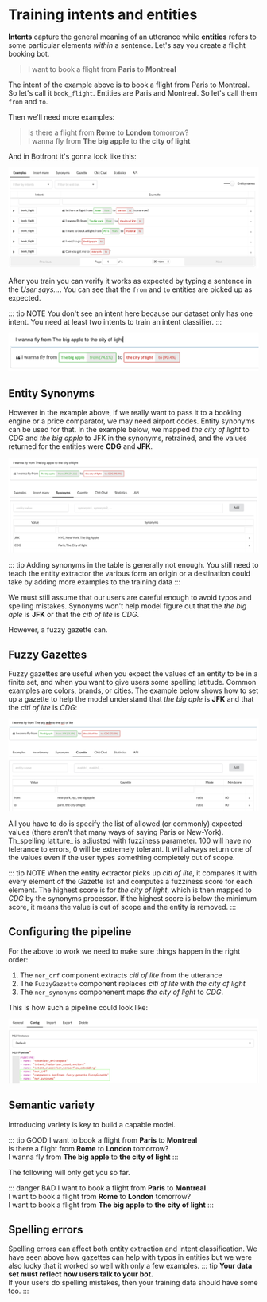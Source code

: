# Training intents and entities

**Intents** capture the general meaning of an utterance while **entities** refers to some particular elements *within* a sentence. Let's say you create a flight booking bot.

> I want to book a flight from **Paris** to **Montreal**

The intent of the example above is to book a flight from Paris to Montreal. So let's call it `book_flight`. Entities are Paris and Montreal. So let's call them `from` and `to`.

Then we'll need more examples:

> Is there a flight from **Rome** to **London** tomorrow?\
> I wanna fly from **The big apple** to **the city of light**

And in Botfront it's gonna look like this:

![](../../images/nlu_training_11.png)

After you train you can verify it works as expected by typing a sentence in the _User says..._. You can see that the `from` and `to` entities are picked up as expected.

::: tip NOTE
You don't see an intent here because our dataset only has one intent. You need at least two intents to train an intent classifier.
:::

![](../../images/nlu_training_12.png)

## Entity Synonyms

However in the example above, if we really want to pass it to a booking engine or a price comparator, we may need airport codes. Entity synonyms can be used for that. In the example below, we mapped _the city of light_ to CDG and _the big apple_ to JFK in the synonyms, retrained, and the values returned for the entities were **CDG** and **JFK**.

![](../../images/nlu_training_8.png)

::: tip
Adding synonyms in the table is generally not enough. You still need to teach the entity extractor the various form an origin or a destination could take by adding more examples to the training data
:::

We must still assume that our users are careful enough to avoid typos and spelling mistakes. Synonyms won't help model figure out that the _the big aple_ is **JFK** or that the _citi of lite_ is _CDG_. 

However, a fuzzy gazette can.

## Fuzzy Gazettes

Fuzzy gazettes are useful when you expect the values of an entity to be in a finite set, and when you want to give users some spelling latitude. Common examples are colors, brands, or cities. 
The example below shows how to set up a gazette to help the model understand that _the big aple_ is **JFK** and that the _citi of lite_ is _CDG_:

![](../../images/nlu_training_13.png)

All you have to do is specify the list of allowed (or commonly) expected values (there aren't that many ways of saying Paris or New-York). Th_spelling latiture_ is adjusted with fuzziness parameter. 100 will have no telerance to errors, 0 will be extremely tolerant. It will always return one of the values even if the user types something completely out of scope.

::: tip NOTE
When the entity extractor picks up _citi of lite_, it compares it with every element of the Gazette list and computes a fuzziness score for each element. The highest score is for _the city of light_, which is then mapped to _CDG_ by the synonyms processor. If the highest score is below the minimum score, it means the value is out of scope and the entity is removed.
:::

## Configuring the pipeline

For the above to work we need to make sure things happen in the right order:

1. The `ner_crf` component extracts _citi of lite_ from the utterance
2. The `FuzzyGazette` component replaces _citi of lite_ with _the city of light_
3. The `ner_synonyms` componenent maps _the city of light_ to _CDG_.

This is how such a pipeline could look like:

![](../../images/nlu_training_14.png)

## Semantic variety

Introducing variety is key to build a capable model.

::: tip GOOD
I want to book a flight from **Paris** to **Montreal**\
Is there a flight from **Rome** to **London** tomorrow?\
I wanna fly from **The big apple** to **the city of light**
:::

The following will only get you so far.

::: danger BAD
I want to book a flight from **Paris** to **Montreal**\
I want to book a flight from **Rome** to **London** tomorrow?\
I want to book a flight from **The big apple** to **the city of light**
:::

## Spelling errors

Spelling errors can affect both entity extraction and intent classification. We have seen above how gazettes can help with typos in entities but we were also lucky that it worked so well with only a few examples.
::: tip
**Your data set must reflect how users talk to your bot.**\
If your users do spelling mistakes, then your training data should have some too.
:::
